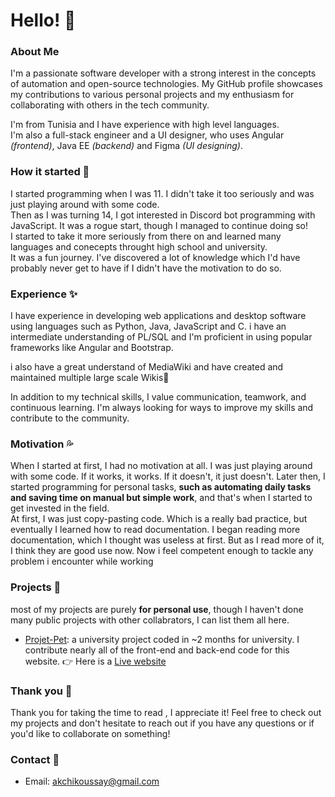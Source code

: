 # Hello! 👋

### About Me 
I'm a passionate software developer with a strong interest in the concepts of automation and open-source technologies. My GitHub profile showcases my contributions to various personal projects and my enthusiasm for collaborating with others in the tech community.

I'm from Tunisia and I have experience with high level languages.  
I'm also a full-stack engineer and a UI designer, who uses Angular *(frontend)*, Java EE *(backend)* and Figma *(UI designing)*.  

### How it started 🌱
I started programming when I was 11. I didn't take it too seriously and was just playing around with some code.  
Then as I was turning 14, I got interested in Discord bot programming with JavaScript. It was a rogue start, though I managed to continue doing so!  
I started to take it more seriously from there on and learned many languages and conecepts throught high school and university.  
It was a fun journey. I've discovered a lot of knowledge which I'd have probably never get to have if I didn't have the motivation to do so.

### Experience ✨
I have experience in developing web applications and desktop software using languages such as Python, Java, JavaScript and C. i have an intermediate understanding of PL/SQL and I'm proficient in using popular frameworks like Angular and Bootstrap.

i also have a great understand of MediaWiki and have created and maintained multiple large scale Wikis📑

In addition to my technical skills, I value communication, teamwork, and continuous learning. I'm always looking for ways to improve my skills and contribute to the community.

### Motivation 💦
When I started at first, I had no motivation at all. I was just playing around with some code. If it works, it works. If it doesn't, it just doesn't. 
Later then, I started programming for personal tasks, **such as automating daily tasks and saving time on manual but simple work**, and that's when I started to get invested in the field.<br>
At first, I was just copy-pasting code. Which is a really bad practice, but eventually I learned how to read documentation. I began reading more documentation, which I thought was useless at first. But as I read more of it, I think they are good use now. Now i feel competent enough to tackle any problem i encounter while working 

### Projects 🔭
most of my projects are purely **for personal use**, though I haven't done many public projects with other collabrators, I can list them all here.  
 - [Projet-Pet](https://github.com/Koussay-Akchi/projetpet/): a university project coded in ~2 months for university. I contribute nearly all of the front-end and back-end code for this website. 👉 Here is a [Live website](https://projet-pet.web.app/)
### Thank you 💖
Thank you for taking the time to read , I appreciate it! Feel free to check out my projects and don't hesitate to reach out if you have any questions or if you'd like to collaborate on something!

### Contact 📝
 * Email: akchikoussay@gmail.com
